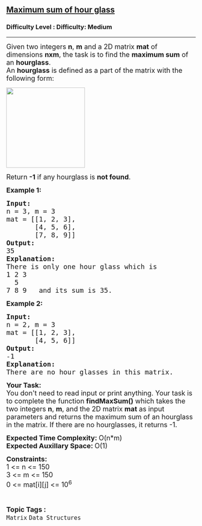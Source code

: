 <h2><a href="https://www.geeksforgeeks.org/problems/maximum-sum-of-hour-glass3842/1?timeMachineDate=2024-04-25">Maximum sum of hour glass</a></h2><h3>Difficulty Level : Difficulty: Medium</h3><hr><div class="problems_problem_content__Xm_eO"><p><span style="font-size: 18px;">Given two integers <strong>n</strong>, <strong>m</strong> and a 2D matrix <strong>mat</strong> of dimensions <strong>nxm</strong>, the task is to find the <strong>maximum sum</strong> of an <strong>hourglass</strong>.<br>An <strong>hourglass</strong> is defined as a part of the matrix with the following form:</span></p>
<p><span style="font-size: 18px;"><img src="https://media.geeksforgeeks.org/img-practice/prod/addEditProblem/705187/Web/Other/blobid1_1710860182.png" width="209" height="213"></span></p>
<p><span style="font-size: 18px;">Return <strong>-1</strong> if any hourglass is <strong>not found</strong>.</span></p>
<p><span style="font-size: 18px;"><strong>Example 1:</strong></span></p>
<pre><span style="font-size: 18px;"><strong>Input:</strong>
n = 3, m = 3
mat = [[1, 2, 3],<br>       [4, 5, 6],<br>       [7, 8, 9]]
<strong>Output:</strong>
35
<strong>Explanation:</strong>
There is only one hour glass which is
1 2 3
  5
7 8 9   and its sum is 35.</span></pre>
<p><span style="font-size: 18px;"><strong>Example 2:</strong></span></p>
<pre><span style="font-size: 18px;"><strong>Input:</strong>
n = 2, m = 3
mat = [[1, 2, 3],<br>       [4, 5, 6]]
<strong>Output:</strong>
-1
<strong>Explanation:</strong>
There are no hour glasses in this matrix.</span></pre>
<p><span style="font-size: 18px;"><strong>Your Task:</strong><br>You don't need to read input or print anything. Your task is to complete the function <strong>findMaxSum()</strong> which takes the two integers <strong>n</strong>, <strong>m</strong>, and the 2D matrix <strong>mat</strong> as input parameters and returns the maximum sum of an hourglass in the matrix. If there are no hourglasses, it returns -1.</span></p>
<p><span style="font-size: 18px;"><strong>Expected Time Complexity: </strong>O(n*m)<br><strong>Expected Auxillary Space: </strong>O(1)</span></p>
<p><span style="font-size: 18px;"><strong>Constraints:<br></strong>1 &lt;= n &lt;= 150<strong><br></strong></span><span style="font-size: 18px;">3 &lt;= m &lt;= 150<br>0 &lt;= mat[i][j] &lt;= 10<sup>6</sup></span></p></div><br><p><span style=font-size:18px><strong>Topic Tags : </strong><br><code>Matrix</code>&nbsp;<code>Data Structures</code>&nbsp;